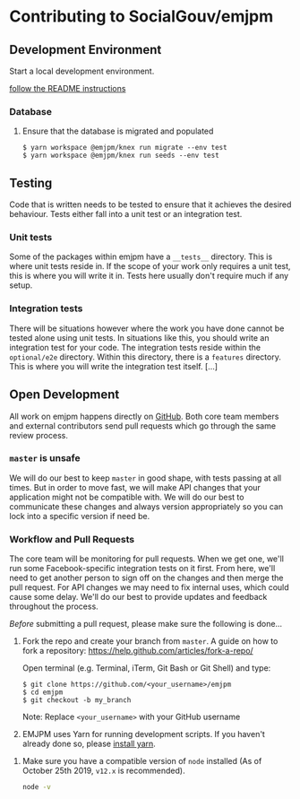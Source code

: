 # Contributing to SocialGouv/emjpm

## Development Environment

Start a local development environment.

[follow the README instructions](./README.md)

### Database

1.  Ensure that the database is migrated and populated

    ```
    $ yarn workspace @emjpm/knex run migrate --env test
    $ yarn workspace @emjpm/knex run seeds --env test
    ```

## Testing

Code that is written needs to be tested to ensure that it achieves the desired behaviour. Tests either fall into a unit test or an integration test.

### Unit tests

Some of the packages within emjpm have a `__tests__` directory. This is where unit tests reside in. If the scope of your work only requires a unit test, this is where you will write it in. Tests here usually don't require much if any setup.

### Integration tests

There will be situations however where the work you have done cannot be tested alone using unit tests. In situations like this, you should write an integration test for your code. The integration tests reside within the `optional/e2e` directory. Within this directory, there is a `features` directory. This is where you will write the integration test itself. [...]

## Open Development

All work on emjpm happens directly on [GitHub](/). Both core team members and external contributors send pull requests which go through the same review process.

### `master` is unsafe

We will do our best to keep `master` in good shape, with tests passing at all times. But in order to move fast, we will make API changes that your application might not be compatible with. We will do our best to communicate these changes and always version appropriately so you can lock into a specific version if need be.

### Workflow and Pull Requests

The core team will be monitoring for pull requests. When we get one, we'll run some Facebook-specific integration tests on it first. From here, we'll need to get another person to sign off on the changes and then merge the pull request. For API changes we may need to fix internal uses, which could cause some delay. We'll do our best to provide updates and feedback throughout the process.

_Before_ submitting a pull request, please make sure the following is done…

1.  Fork the repo and create your branch from `master`. A guide on how to fork a repository: https://help.github.com/articles/fork-a-repo/

    Open terminal (e.g. Terminal, iTerm, Git Bash or Git Shell) and type:

    ```sh-session
    $ git clone https://github.com/<your_username>/emjpm
    $ cd emjpm
    $ git checkout -b my_branch
    ```

    Note: Replace `<your_username>` with your GitHub username

1.  EMJPM uses Yarn for running development scripts. If you haven't already done so, please [install yarn](https://yarnpkg.com/en/docs/install).

1)  Make sure you have a compatible version of `node` installed (As of October 25th 2019, `v12.x` is recommended).

    ```sh
    node -v
    ```
